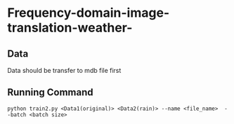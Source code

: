 # Frequency-domain-image-translation-weather-

## Data
Data should be transfer to mdb file first

## Running Command 
```
python train2.py <Data1(original)> <Data2(rain)> --name <file_name>  --batch <batch size> 
```
